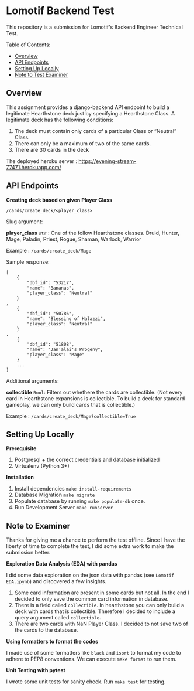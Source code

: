 # Lomotif Backend Test

This repository is a submission for Lomotif's Backend Engineer Technical Test.

Table of Contents:
* [Overview](#overview)
* [API Endpoints](#api-endpoints)
* [Setting Up Locally](#setting-up-locally)
* [Note to Test Examiner](#note-to-test-examiner)

## Overview
This assignment provides a django-backend API endpoint to build a legitimate Hearthstone deck just by specifying a Hearthstone Class.
A legitimate deck has the following conditions:
1) The deck must contain only cards of a particular Class or “Neutral” Class.
2) There can only be a maximum of two of the same cards.
3) There are 30 cards in the deck

The deployed heroku server :
https://evening-stream-77471.herokuapp.com/

## API Endpoints
**Creating deck based on given Player Class**

`/cards/create_deck/<player_class>`

Slug argument:

**player_class** `str` : One of the follow Hearthstone classes. 
Druid, Hunter, Mage, Paladin, Priest, Rogue, Shaman, Warlock, Warrior

Example : `/cards/create_deck/Mage`

Sample response: 
```
[
    {
        "dbf_id": "53217", 
        "name": "Bananas", 
        "player_class": "Neutral"
    }
, 
    {
        "dbf_id": "50786", 
        "name": "Blessing of Halazzi", 
        "player_class": "Neutral"
    }
,
    {
        "dbf_id": "51808", 
        "name": "Jan'alai's Progeny", 
        "player_class": "Mage"
    }
    ...
]
```

Additional arguments:

**collectible** `Bool`: Filters out whethere the cards are collectible. 
(Not every card in Hearthstone expansions is collectible. To build a deck for standard gameplay, 
we can only build cards that is collectible.)

Example : `/cards/create_deck/Mage?collectible=True`

## Setting Up Locally
**Prerequisite**
1. Postgresql + the correct credentials and database initialized
2. Virtualenv (Python 3+)

**Installation**
1. Install dependencies `make install-requirements`
2. Database Migration `make migrate`
3. Populate database by running `make populate-db` once.
4. Run Development Server `make runserver`

## Note to Examiner
Thanks for giving me a chance to perform the test offline. 
Since I have the liberty of time to complete the test, I did some extra work to make the submission better.

**Exploration Data Analysis (EDA) with pandas**

I did some data exploration on the json data with pandas (see `Lomotif EDA.ipynb`) and discovered a few insights.
1. Some card information are present in some cards but not all. In the end I decided to only save the common card 
information in database.
2. There is a field called `collectible`. In hearthstone you can only build a deck with cards that is collectible.
Therefore I decided to include a query argument called `collectible`.
3. There are two cards with NaN Player Class. I decided to not save two of the cards to the database.

**Using formatters to format the codes**

I made use of some formatters like `black` and `isort` to format my code to adhere to PEP8 conventions.
We can execute `make format` to run them.

**Unit Testing with pytest**

I wrote some unit tests for sanity check. Run `make test` for testing.
